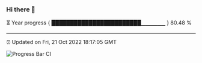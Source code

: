 ### Hi there 👋

⏳ Year progress { ████████████████████████▁▁▁▁▁▁ } 80.48 %

---

⏰ Updated on Fri, 21 Oct 2022 18:17:05 GMT

![Progress Bar CI](https://github.com/Shyam-Makwana/GitHub-Actions-Demo/workflows/Progress%20Bar%20CI/badge.svg)
